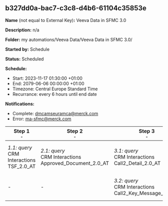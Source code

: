 ## b327dd0a-bac7-c3c8-d4b6-61104c35853e

**Name** (not equal to External Key)**:** Veeva Data in SFMC 3.0

**Description:** n/a

**Folder:** my automations/Veeva Data/Veeva Data in SFMC 3.0/

**Started by:** Schedule

**Status:** Scheduled

**Schedule:**

* Start: 2023-11-17 01:30:00 +01:00
* End: 2079-06-06 00:00:00 +01:00
* Timezone: Central Europe Standard Time
* Recurrance: every 6 hours until end date

**Notifications:**

* Complete: dmcamseuramca@merck.com
* Error: ma-sfmc@merck.com

| Step 1<br>_<small>-</small>_ | Step 2<br>_<small>-</small>_ | Step 3<br>_<small>-</small>_ | Step 4<br>_<small>-</small>_ | Step 5<br>_<small>-</small>_ | Step 6<br>_<small>-</small>_ | Step 7<br>_<small>-</small>_ | Step 8<br>_<small>-</small>_ | Step 9<br>_<small>-</small>_ | Step 10<br>_<small>-</small>_ | Step 11<br>_<small>-</small>_ | Step 12<br>_<small>-</small>_ | Step 13<br>_<small>-</small>_ | Step 14<br>_<small>-</small>_ | Step 15<br>_<small>-</small>_ | Step 16<br>_<small>-</small>_ | Step 17<br>_<small>-</small>_ | Step 18<br>_<small>-</small>_ | Step 19<br>_<small>-</small>_ | Step 20<br>_<small>-</small>_ | Step 21<br>_<small>-</small>_ | Step 22<br>_<small>-</small>_ |
| --- | --- | --- | --- | --- | --- | --- | --- | --- | --- | --- | --- | --- | --- | --- | --- | --- | --- | --- | --- | --- | --- |
| _1.1: query_<br>CRM Interactions TSF_2.0_AT | _2.1: query_<br>CRM Interactions Approved_Document_2.0_AT | _3.1: query_<br>CRM Interactions Call2_Detail_2.0_AT | _4.1: query_<br>CRM Interactions Call2_Sample_2.0_AT | _5.1: query_<br>CRM Interactions Account_2.0_AT | _6.1: query_<br>CRM_Interactions Clm_Presentation_2.0_AT | _7.1: query_<br>CRM Interactions Address_2.0_AT | _8.1: query_<br>CRM Interactions Multichannel_consent_2.0_AT | _9.1: query_<br>CRM Interactions Email_Activity_2.0_AT | _10.1: query_<br>CRM Interactions  Survey_2.0_AT | _11.1: query_<br>CRM_Interactions_Product_metrics_2.0_AT | _12.1: query_<br>CRM Interactions Survey_Target_2.0_AT | _13.1: query_<br>CRM Interactions Survey_Question_2.0_AT | _14.1: query_<br>CRM Interactions Call2_2.0_AT | _15.1: query_<br>CRM Interactions MC_Cycle_Plan_Channel_3.0 | _16.1: query_<br>CRM Interactions MC_Cycle_Plan_3.0 | _17.1: query_<br>CRM Interactions MC_Cycle_Plan_Product_3.0 | _18.1: query_<br>CRM Interactions Cycle_Plan_Target_3.0 | _19.1: query_<br>CI_Header_3.0 | _20.1: query_<br>CRM Interactions _CI_Question_3.0 | _21.1: query_<br>CRM Interactions CI Target Response_3.0 | _22.1: query_<br>CRM Interactions Dynamic_Attribute_3.0 |
| - | - | _3.2: query_<br>CRM Interactions Call2_Key_Message_2.0_AT | - | _5.2: query_<br>CRM Interactions User_2.0_AT | - | _7.2: query_<br>CRM Interactions _Product_2.0_AT | - | _9.2: query_<br>CRM Interactions Question_Response_2.0_AT | - | _11.2: query_<br>CRM Interactions Sent_Email_2.0_AT | - | - | - | - | - | - | - | - | - | - | - |
